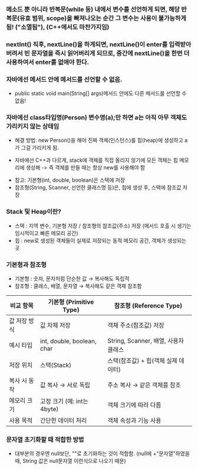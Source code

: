 ### 메소드 뿐 아니라 반복문(while 등) 내에서 변수를 선언하게 되면, 해당 반복문(유효 범위, scope)을 빠져나오는 순간 그 변수는 사용이 불가능하게 됨! ("소멸됨"), (C++에서도 마찬가지임)

### nextInt() 직후, nextLine()을 하게되면, nextLine()이 enter를 입력받아버려서 빈 문자열을 즉시 읽어버리게 되므로, 중간에 nextLine()을 한번 더 사용하여서 enter를 없애야 한다.

### 자바에선 메서드 안에 메서드를 선언할 수 없음.
* public static void main(String[] args)메서드 안에도 다른 메서드를 선언할 수 없음!

### 자바에선 class타입명(Person) 변수명(a);만 하면 a는 아직 아무 객체도 가리키지 않는 상태임
* 해결 방법: new Person()을 해야 진짜 객체(인스턴스)를 힙(heap)에 생성하고 a가 그걸 가리키게 됨.
- 자바에선 C++과 다르게, stack에 객체를 직접 올리지 않기에 모든 객체는 힙 메모리에 생성해 -> 즉 객체를 만들 때는 항상 new를 사용해야 함
+ 참고: 기본형(int, double, boolean)은 스택에 저장
+ 참조형(String, Scanner, 선언한 클래스명 등)은, 힙에 생성 후, 스택에 참조값 저장

### Stack 및 Heap이란?
* 스택 : 지역 변수, 기본형 저장 / 참조형의 참조값(주소) 저장 (메서드 호출 시 생기는 임시적이고 빠른 메모리 공간)
* 힙 : new로 생성된 객체들이 실제로 저장되는 동적 메모리 공간, 객체가 생성되는 곳

### 기본형과 참조형
- 기본형 : 숫자, 문자처럼 단순한 값 → 복사해도 독립적
- 참조형 : 클래스, 배열, 문자열 → 복사해도 같은 객체 참조함

| 비교 항목       | 기본형 (Primitive Type)     | 참조형 (Reference Type)            |
|------------------|-------------------------------|-------------------------------------|
| 값 저장 방식     | 값 자체 저장                  | 객체 주소(참조값) 저장             |
| 예시 타입        | int, double, boolean, char    | String, Scanner, 배열, 사용자 클래스 |
| 저장 위치        | 스택(Stack)                   | 스택(참조값) + 힙(객체 실제 데이터)  |
| 복사 시 동작     | 값 복사 → 서로 독립           | 주소 복사 → 같은 객체를 참조        |
| 메모리 크기      | 고정 크기 (예: int는 4byte)    | 객체 크기에 따라 다름               |
| 사용 목적        | 간단한 데이터 처리            | 객체 속성과 기능 사용              |

### 문자열 초기화할 때 적합한 방법
- 대부분의 경우엔 null보단, ""로 초기화하는 것이 적합함. (null에 +"문자열"하였을 때, String 값은 null문자열 이런식으로 나오기 때문)
